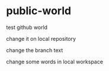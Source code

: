 # public-world
test github world

change it on local repository


change the branch text

change some words in local workspace


